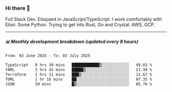 ### Hi there 👋

Full Stack Dev. Eloquent in JavaScript/TypeScript. I work comfortably with Elixir. Some Python. Trying to get into Rust, Go and Crystal. AWS, GCP.

***

##### 📊 Monthly development breakdown (updated every 8 hours)

<!--START_SECTION:waka-->

```txt
From: 03 June 2025 - To: 03 July 2025

TypeScript   8 hrs 30 mins   ████████████▒░░░░░░░░░░░░   49.03 %
YAML         3 hrs 42 mins   █████▒░░░░░░░░░░░░░░░░░░░   21.38 %
Terraform    2 hrs 11 mins   ███▒░░░░░░░░░░░░░░░░░░░░░   12.67 %
TOML         1 hr 16 mins    ██░░░░░░░░░░░░░░░░░░░░░░░   07.35 %
JSON         59 mins         █▒░░░░░░░░░░░░░░░░░░░░░░░   05.76 %
```

<!--END_SECTION:waka-->
